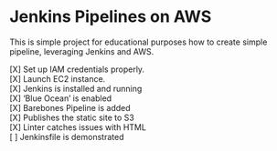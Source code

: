# Jenkins Pipelines on AWS

This is simple project for educational purposes how to create simple pipeline, leveraging Jenkins and AWS.


[X] Set up IAM credentials properly. <br>
[X] Launch EC2 instance. <br>
[X] Jenkins is installed and running <br>
[X] ‘Blue Ocean’ is enabled <br>
[X] Barebones Pipeline is added <br>
[X] Publishes the static site to S3 <br>
[X] Linter catches issues with HTML <br>
[ ] Jenkinsfile is demonstrated
